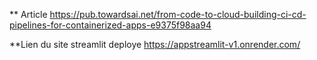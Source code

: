 ** Article
https://pub.towardsai.net/from-code-to-cloud-building-ci-cd-pipelines-for-containerized-apps-e9375f98aa94

**Lien du site streamlit deploye
    https://appstreamlit-v1.onrender.com/

